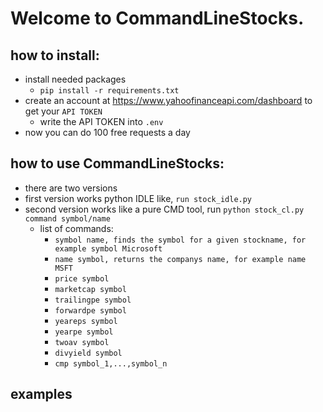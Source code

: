 # Welcome to CommandLineStocks.

## how to install:
  - install needed packages
    - `pip install -r requirements.txt`
  - create an account at https://www.yahoofinanceapi.com/dashboard to get your `API TOKEN`
    - write the API TOKEN into `.env`
  - now you can do 100 free requests a day

## how to use CommandLineStocks:
  - there are two versions
  - first version works python IDLE like, `run stock_idle.py`
  - second version works like a pure CMD tool, run `python stock_cl.py command symbol/name`
    - list of commands:
      - `symbol name, finds the symbol for a given stockname, for example symbol Microsoft`
      - `name symbol, returns the companys name, for example name MSFT`
      - `price symbol`
      - `marketcap symbol`
      - `trailingpe symbol`
      - `forwardpe symbol`
      - `yeareps symbol`
      - `yearpe symbol`
      - `twoav symbol`
      - `divyield symbol`
      - `cmp symbol_1,...,symbol_n`

## examples
 
